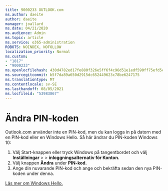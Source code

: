 ```yaml
---
title: 9000233 OUTLOOK.com
ms.author: daeite
author: daeite
manager: joallard
ms.date: 04/21/2020
ms.audience: Admin
ms.topic: article
ms.service: o365-administration
ROBOTS: NOINDEX, NOFOLLOW
localization_priority: Normal
ms.custom:
- "1817"
- "9000233"
ms.openlocfilehash: 430d4782ed17fe880f326e5ff6f4c96d51e1edf590ff75efd5ce59fe4ee1c379
ms.sourcegitcommit: b5f7da89a650d2915dc652449623c78be6247175
ms.translationtype: MT
ms.contentlocale: sv-SE
ms.lasthandoff: 08/05/2021
ms.locfileid: "53983867"
---
```

# <a name="change-your-pin"></a>Ändra PIN-koden

Outlook.com använder inte en PIN-kod, men du kan logga in på datorn med en PIN-kod eller en Windows Hello. Så här ändrar du PIN-koden Windows 10:

1. Välj Start-knappen eller tryck Windows på tangentbordet och välj **Inställningar**  >    >  **inloggningsalternativ för Konton.**
2. Välj knappen **Ändra** under **PIN-kod.**
3. Ange din nuvarande PIN-kod och ange och bekräfta sedan den nya PIN-koden under denna.

[Läs mer om Windows Hello.](https://support.microsoft.com/help/17215/)